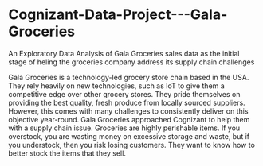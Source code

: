 # Cognizant-Data-Project---Gala-Groceries
An Exploratory Data Analysis of Gala Groceries sales data as the initial stage of heling the groceries company address its supply chain challenges


Gala Groceries is a technology-led grocery store chain based in the USA. They rely heavily on new technologies, such as IoT to give them a competitive edge over other grocery stores. 
They pride themselves on providing the best quality, fresh produce from locally sourced suppliers. However, this comes with many challenges to consistently deliver on this objective year-round.
Gala Groceries approached Cognizant to help them with a supply chain issue. Groceries are highly perishable items. If you overstock, you are wasting money on excessive storage and waste, but if you understock, then you risk losing customers. They want to know how to better stock the items that they sell.

